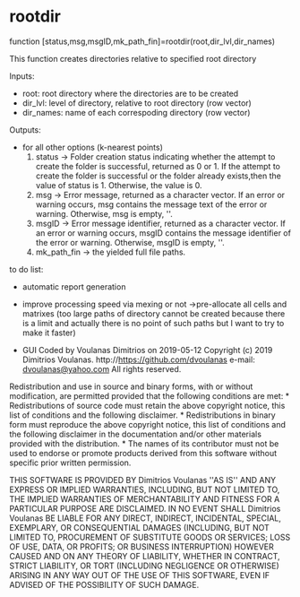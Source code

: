 # rootdir

function [status,msg,msgID,mk_path_fin]=rootdir(root,dir_lvl,dir_names)

This function creates directories relative to specified root directory

Inputs:
 - root: root directory where the directories are to be created 
 - dir_lvl: level of directory, relative to root directory (row vector)
 - dir_names: name of each correspoding directory (row vector)

Outputs:
 - for all other options (k-nearest points)
     1. status -> Folder creation status indicating whether the attempt to
          create the folder is successful, returned as 0 or 1. 
          If the attempt to create the folder is successful or the folder 
          already exists,then the value of status is 1. Otherwise, the
          value is 0.
     2. msg -> Error message, returned as a character vector. If an error
          or warning occurs, msg contains the message text of the error or
          warning. Otherwise, msg is empty, ''.
	  3. msgID -> Error message identifier, returned as a character vector.
          If an error or warning occurs, msgID contains the message identifier
          of the error or warning. Otherwise, msgID is empty, ''.
	  4. mk_path_fin -> the yielded full file paths.

 to do list:
 - automatic report generation
 - improve processing speed via mexing or not ->pre-allocate all cells and matrixes (too large paths of directory cannot be created because
 there is a limit and actually there is no point of such paths but I want to try to make it faster)
 
 - GUI
 Coded by Voulanas Dimitrios on 2019-05-12
 Copyright (c) 2019 Dimitrios Voulanas. 
 http://https://github.com/dvoulanas
 e-mail: dvoulanas@yahoo.com
 All rights reserved.
 
Redistribution and use in source and binary forms, with or without modification, are permitted provided that the following conditions are met:
 	* Redistributions of source code must retain the above copyright notice, this list of conditions and the following disclaimer.
 	* Redistributions in binary form must reproduce the above copyright notice, this list of conditions and the following disclaimer in the documentation and/or other materials provided with the distribution.
 	* The names of its contributor must not be used to endorse or promote products derived from this software without specific prior written permission.

THIS SOFTWARE IS PROVIDED BY Dimitrios Voulanas ''AS IS'' AND ANY EXPRESS OR IMPLIED WARRANTIES, INCLUDING, BUT NOT LIMITED TO, THE IMPLIED WARRANTIES OF MERCHANTABILITY AND FITNESS FOR A PARTICULAR PURPOSE ARE DISCLAIMED. IN NO EVENT SHALL Dimitrios Voulanas BE LIABLE FOR ANY DIRECT, INDIRECT, INCIDENTAL, SPECIAL, EXEMPLARY, OR CONSEQUENTIAL DAMAGES (INCLUDING, BUT NOT LIMITED TO, PROCUREMENT OF SUBSTITUTE GOODS OR SERVICES; LOSS OF USE, DATA, OR PROFITS; OR BUSINESS INTERRUPTION) HOWEVER CAUSED AND ON ANY THEORY OF LIABILITY, WHETHER IN CONTRACT, STRICT LIABILITY, OR TORT (INCLUDING NEGLIGENCE OR OTHERWISE) ARISING IN ANY WAY OUT OF THE USE  OF THIS SOFTWARE, EVEN IF ADVISED OF THE POSSIBILITY OF SUCH DAMAGE.
